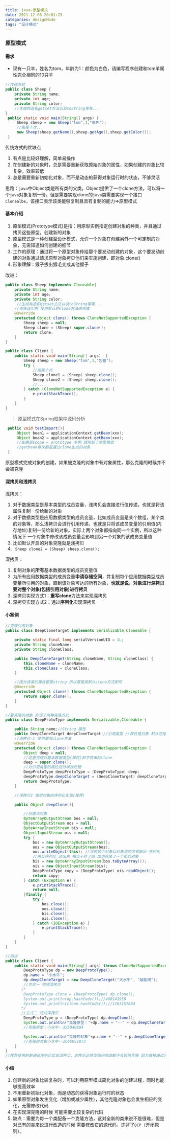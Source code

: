 ```yaml
---
title: java-原型模式
date: 2021-12-08 20:01:23
categories: designMode
tags: "设计模式"
---
```

###  原型模式

#### 需求

- 现有一只羊，姓名为tom，年龄为1：颜色为白色，请编写程序创建和tom羊属性完全相同的10只羊

```java
//传统方式
public class Sheep {
    private String name;
    private int age;
    private String color;
    //生成构造和getset方法以及toString等等...
}
 public static void main(String[] args) {
     Sheep sheep = new Sheep("tom",1,"白色");
     //克隆十次...
     new Sheep(sheep.getName(),sheep.getAge(),sheep.getColor());
 }
```

传统方式的优缺点

1. 有点是比较好理解，简单易操作
2. 在创建新的对象时，总是需要重新获取原始对象的属性，如果创建的对象比较复杂，效率较低
3. 总是需要重新初始化对象，而不是动态的获得对象运行时的状态，不够灵活

思路：`java`中Object类是所有类的父类，Object提供了一个clone方法，可以将一个`java`对象复制一份，但是需要实现clone的`java`类需要实现一个接口`Clonealbe`，该接口表示该类能够复制且具有复制的能力=>原型模式

#### 基本介绍

1. 原型模式(Prototype模式)是指：用原型实例指定创建对象的种类，并且通过拷贝这些原型，创建新的对象
2. 原型模式是一种创建型设计模式，允许一个对象在创建另外一个可定制的对象，无需知道如何创建的细节
3. 工作的原理：通过将一个原型对象传给那个要发动创建的对象，这个要发动创建的对象通过请求原型对象拷贝他们来实施创建，即对象.clone() 
4. 形象理解：猴子拔出猴毛变成其他猴子

改进：

```java
public class Sheep implements Cloneable{
    private String name;
    private int age;
    private String color;
     //生成构造和getset方法以及toString等等...
	//克隆该实例 使用默认的clone方法来完成
    @Override
    protected Object clone() throws CloneNotSupportedException {
        Sheep sheep = null;
        Sheep clone = (Sheep) super.clone();
        return clone;
    }
}

public class Client {
    public static void main(String[] args)  {
        Sheep sheep = new Sheep("tom",1,"包塞");
        try {
            //克隆十次
            Sheep clone1 = (Sheep) sheep.clone();
            Sheep clone2 = (Sheep) sheep.clone();
            //....
        } catch (CloneNotSupportedException e) {
            e.printStackTrace();
        }
    }
}
```

>原型模式在Spring框架中源码分析

```java
 public void testImport(){
	 Object bean1 = applicationContext.getBean(xxx);     
     Object bean2 = applicationContext.getBean(xxx);  
     //如果是scope = prototype 多例 就用到了原型模式
     //getbean每次都是通过clone生成的对象 
 }
```

原型模式完成对象的创建，如果被克隆的对象中有对象属性，那么克隆的时候并不会被克隆

#### 深拷贝和浅拷贝

浅拷贝：

1. 对于数据类型是基本类型的成员变量，浅拷贝会直接进行值传递，也就是将该属性复制一份给新的对象
2. 对于数据类型是应用数据类型的成员变量，比如成员变量是某个数组，某个类的对象等，那么浅拷贝会进行引用传递，也就是只将该成员变量的引用值(内存地址)复制一份给新的对象。实际上两个对象都指向同一个实例，所以这种情况下 一个对象中修改该成员变量会影响到另一个对象的该成员变量值
3. 比如默认开启的对象克隆就是浅拷贝
4. ` Sheep clone2 = (Sheep) sheep.clone();`

深拷贝：

1. 复制对象的**所有**基本数据类型的成员变量值 
2. 为所有应用数据类型的成员变量**申请存储空间**，并复制每个应用数据类型成员变量所引用的对象，直到该对象可达的所有对象，**也就是说，对象进行深拷贝要对整个对象(包括引用对象)进行拷贝**
3. 深拷贝实现方式1：**重写clone**方法来实现深拷贝
4. 深拷贝实现方式2：通过**序列化**实现深拷贝  

#### 小案例

```java
//克隆引用对象
public class DeepCloneTarget implements Serializable,Cloneable {

    private static final long serialVersionUID = 1L;
    private String cloneName;
    private String cloneClass;

    public DeepCloneTarget(String cloneName, String cloneClass) {
        this.cloneName = cloneName;
        this.cloneClass = cloneClass;
    }

    //因为该类的属性都是string 所以直接用默认clone方式即可
    @Override
    protected Object clone() throws CloneNotSupportedException {
        return super.clone();
    }
}
```

```java
//要克隆的对象 实现了两种克隆方式
public class DeepProtoType implements Serializable,Cloneable {

    public String name;//String 属性
    public DeepCloneTarget deepCloneTarget;//引用类型 //属性是对象 默认克隆会浅拷贝
    //深拷贝-1 使用重写clone方法
    @Override
    protected Object clone() throws CloneNotSupportedException {
        Object deep = null;
        //这里完成对基本数据类型(属性)和字符串的clone
        deep = super.clone();
        //对引用类型的属性进行单独处理
        DeepProtoType deepProtoType = (DeepProtoType) deep;
        deepProtoType.deepCloneTarget = (DeepCloneTarget) deepCloneTarget.clone();
        return deepProtoType;
    }

    //深拷贝2 使用对象的序列化实现(推荐)

    public Object deepClone(){

        //创建流对象
        ByteArrayOutputStream bos = null;
        ObjectOutputStream oos = null;
        ByteArrayInputStream bis = null;
        ObjectInputStream ois = null;
        try {
            bos = new ByteArrayOutputStream();
            oos = new ObjectOutputStream(bos);
            oos.writeObject(this); //当前这个对象以对象流的方式输出 序列化
            //再反序列化 读出来 相当于存了值 成功克隆了一个新的对象
            bis = new ByteArrayInputStream(bos.toByteArray());
            ois = new ObjectInputStream(bis);
            DeepProtoType copy = (DeepProtoType) ois.readObject();
            return copy;
        } catch (Exception e) {
            e.printStackTrace();
            return null;
        }finally {
            try {
                bos.close();
                oos.close();
                bis.close();
                ois.close();
            } catch (IOException e) {
                e.printStackTrace();
            }
        }
    }
}

```

```java
//测试
public class Client {
    public static void main(String[] args) throws CloneNotSupportedException {
        DeepProtoType dp = new DeepProtoType();
        dp.name = "小水牛";
        dp.deepCloneTarget = new DeepCloneTarget("大水牛", "敲能喝");
        //方式一 完成深拷贝
       /*
        DeepProtoType clone = (DeepProtoType) dp.clone();
        System.out.println(dp.hashCode());//460141958
        System.out.println(clone.hashCode());//1163157884
       */
       //方式二 完成深拷贝
        DeepProtoType p = (DeepProtoType) dp.deepClone();
        System.out.println("克隆原型："+dp.name + "--" + dp.deepCloneTarget.hashCode());
        //克隆原型：小水牛--325040804

        System.out.println("克隆的对象"+p.name + "--" + p.deepCloneTarget.hashCode());
        //克隆的对象小水牛--2065951873
    }
}
//推荐使用的是通过序列化实现深拷贝，这样无论原型如何修改都不会影响克隆 因为直接通过流来反序列化创建
```

#### 小结

1. 创建新的对象比较复杂时，可以利用原型模式简化对象的创建过程，同时也能够提高效率
2. 不用重新初始化对象，而是动态的获得对象运行时的状态
3. 如果原型对象发生变化（增加或减少属性），其他克隆对象也会发生相应的变化，无需修改代码
4. 在实现深克隆的时候 可能需要比较复杂的代码
5. 缺点：需要为每一个类配备一个克隆方法，这对全新的类来说不是很难，但是对已有的类来说进行改造的时候 需要修改它的源代码，违背了`OCP`（开闭原则）。